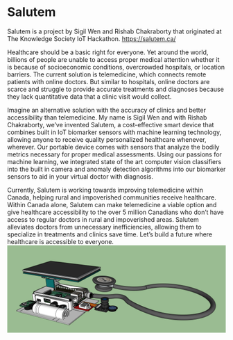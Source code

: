 # Salutem
Salutem is a project by Sigil Wen and Rishab Chakraborty that originated at The Knowledge Society IoT Hackathon. https://salutem.ca/


Healthcare should be a basic right for everyone. Yet around the world, billions of people are unable to access proper medical attention whether it is because of socioeconomic conditions, overcrowded hospitals, or location barriers. The current solution is telemedicine, which connects remote patients with online doctors. But similar to hospitals, online doctors are scarce and struggle to provide accurate treatments and diagnoses because they lack quantitative data that a clinic visit would collect. 

Imagine an alternative solution with the accuracy of clinics and better accessibility than telemedicine. My name is Sigil Wen and with Rishab Chakraborty, we’ve invented Salutem, a cost-effective smart device that combines built in IoT biomarker sensors with machine learning technology, allowing anyone to receive quality personalized healthcare whenever, wherever. Our portable device comes with sensors that analyze the bodily metrics necessary for proper medical assessments. Using our passions for machine learning, we integrated state of the art computer vision classifiers into the built in camera and anomaly detection algorithms into our biomarker sensors to aid in your virtual doctor with diagnosis. 

Currently, Salutem is working towards improving telemedicine within Canada, helping rural and impoverished communities receive healthcare. Within Canada alone, Salutem can make telemedicine a viable option and give healthcare accessibility to the over 5 million Canadians who don’t have access to regular doctors in rural and impoverished areas. Salutem alleviates doctors from unnecessary inefficiencies, allowing them to specialize in treatments and clinics save time. Let’s build a future where healthcare is accessible to everyone. 
![]( hardware.png)
